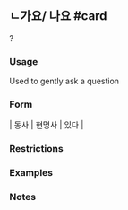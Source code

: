 ## ㄴ가요/ 나요 #card
?
### Usage
Used to gently ask a question
### Form
| 동사 | 현명사 | 있다 |
### Restrictions
### Examples
### Notes
